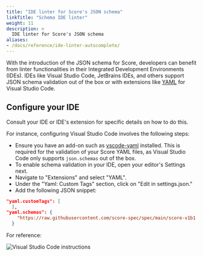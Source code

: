 ```yaml
---
title: "IDE linter for Score's JSON schema"
linkTitle: "Schema IDE linter"
weight: 11
description: >
  IDE linter for Score's JSON schema
aliases:
- /docs/reference/ide-linter-autocomplete/
---
```


With the introduction of the JSON schema for Score, developers can benefit from linter functionalities in their Integrated Development Environments (IDEs). IDEs like Visual Studio Code, JetBrains IDEs, and others support JSON schema validation out of the box or with extensions like [YAML](https://marketplace.visualstudio.com/items?itemName=redhat.vscode-yaml) for Visual Studio Code.

## Configure your IDE

Consult your IDE or IDE's extension for specific details on how to do this.

For instance, configuring Visual Studio Code involves the following steps:

- Ensure you have an add-on such as [vscode-yaml](https://github.com/redhat-developer/vscode-yaml) installed. This is required for the validation of your Score YAML files, as Visual Studio Code only supports `json.schemas` out of the box.
- To enable schema validation in your IDE, open your editor's Settings next.
- Navigate to "Extensions" and select "YAML".
- Under the "Yaml: Custom Tags" section, click on "Edit in settings.json."
- Add the following JSON snippet:

```json
"yaml.customTags": [
  ],
"yaml.schemas": {
    "https://raw.githubusercontent.com/score-spec/spec/main/score-v1b1.json": "score.yaml"
  }
```

For reference:

![Visual Studio Code instructions](/images/vsc-score-schema-linting.png)
